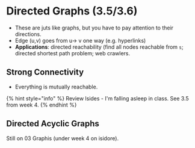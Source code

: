 # Directed Graphs (3.5/3.6)

* These are juts like graphs, but you have to pay attention to their directions.
* Edge (u,v) goes from u-> v one way (e.g. hyperlinks)
* **Applications**: directed reachability (find all nodes reachable from `s`; directed shortest path problem; web crawlers.

## Strong Connectivity

* Everything is mutually reachable.&#x20;

{% hint style="info" %}
Review lsides - I'm falling asleep in class. See 3.5 from week 4.
{% endhint %}

## Directed Acyclic Graphs

Still on 03 Graphis (under week 4 on isidore).

